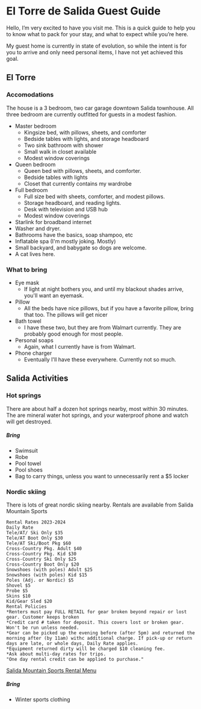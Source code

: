 # El Torre de Salida Guest Guide
Hello, I’m very excited to have you visit me. This is a quick guide to help you to know what to pack for your stay, and what to expect while you’re here.

My guest home is currently in state of evolution, so while the intent is for you to arrive and only need personal items, I have not yet achieved this goal.

## El Torre
### Accomodations
The house is a 3 bedroom, two car garage downtown Salida townhouse.  All three bedroom are currently outfitted for guests in a modest fashion.
 - Master bedroom
	 - Kingsize bed, with pillows, sheets, and comforter
	 - Bedside tables with lights, and storage headboard
	 - Two sink bathroom with shower
	 - Small walk in closet available
	 - Modest window coverings
 - Queen bedroom
	 - Queen bed with pillows, sheets, and comforter.
	 - Bedside tables with lights
	 - Closet that currently contains my wardrobe
 - Full bedroom
	 - Full size bed with sheets, comforter, and modest pillows.
	 - Storage headboard, and reading lights.
	 - Desk with television and USB hub
	 - Modest window coverings
 - Starlink for broadband internet
 - Washer and dryer.
 - Bathrooms have the basics, soap shampoo, etc
 - Inflatable spa (I'm mostly joking.  Mostly)
 - Small backyard, and babygate so dogs are welcome.
 - A cat lives here.
### What to bring
 - Eye mask
	 - If light at night bothers you, and until my blackout shades arrive, you'll want an eyemask.
 - Pillow
	 - All the beds have nice pillows, but if you have a favorite pillow, bring that too.  The pillows will get nicer
 - Bath towel
	 - I have these two, but they are from Walmart currently.  They are probably good enough for most people.
 -  Personal soaps
	 - Again, what I currently have is from Walmart.
 - Phone charger
	 - Eventually I'll have these everywhere.  Currently not so much.
## Salida Activities
### Hot springs
There are about half a dozen hot springs nearby, most within 30 minutes.  The are mineral water hot springs, and your waterproof phone and watch will get destroyed.
##### Bring
 - Swimsuit
 - Robe
 - Pool towel
 - Pool shoes
 - Bag to carry things, unless you want to unnecessarily rent a $5 locker
### Nordic skiing
There is lots of great nordic skiing nearby.  Rentals are available from Salida Mountain Sports
```
Rental Rates 2023-2024
Daily Rate
Tele/AT/ Ski Only $35
Tele/AT Boot Only $30
Tele/AT Ski/Boot Pkg $60
Cross-Country Pkg. Adult $40
Cross-Country Pkg. Kid $30
Cross-Country Ski Only $25
Cross-Country Boot Only $20
Snowshoes (with poles) Adult $25
Snowshoes (with poles) Kid $15
Poles (Adj. or Nordic) $5
Shovel $5
Probe $5
Skins $10
Kid/Gear Sled $20
Rental Policies
*Renters must pay FULL RETAIL for gear broken beyond repair or lost gear. Customer keeps broken
*Credit card # taken for deposit. This covers lost or broken gear. Won't be run unless needed.
*Gear can be picked up the evening before (after 5pm) and returned the morning after (by 11am) withc additional charge. If pick-up or return days are late, or whole days, Daily Rate applies.
*Equipment returned dirty will be charged $10 cleaning fee.
*Ask about multi-day rates for trips.
"One day rental credit can be applied to purchase."
```
[Salida Mountain Sports Rental Menu](https://photos.app.goo.gl/3HWf8ABcmyRksYEK7)
##### Bring
 - Winter sports clothing
